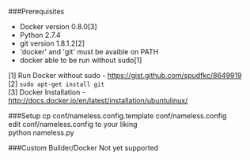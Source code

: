 
###Prerequisites
 - Docker version 0.8.0[3]
 - Python 2.7.4
 - git version 1.8.1.2[2]
 - 'docker' and 'git' must be avaible on PATH
 - docker able to be run without sudo[1]

 [1] Run Docker without sudo - https://gist.github.com/spudfkc/8649919  
 [2] `sudo apt-get install git`  
 [3] Docker Installation - http://docs.docker.io/en/latest/installation/ubuntulinux/  


###Setup
cp conf/nameless.config.template conf/nameless.config  
edit conf/nameless.config to your liking  
python nameless.py  


###Custom Builder/Docker
Not yet supported

